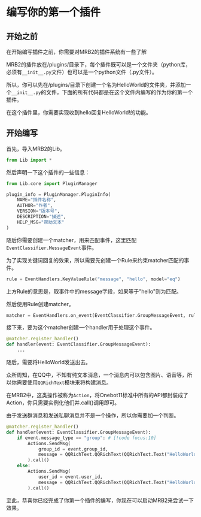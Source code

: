 # 编写你的第一个插件

## 开始之前

在开始编写插件之前，你需要对MRB2的插件系统有一些了解

MRB2的插件放在/plugins/目录下，每个插件既可以是一个文件夹（python库，必须有`__init__.py`文件）也可以是一个python文件（.py文件）。

所以，你可以先在/plugins/目录下创建一个名为HelloWorld的文件夹，并添加一个`__init__.py`的文件，下面的所有代码都是在这个文件内编写的作为你的第一个插件。

在这个插件里，你需要实现收到hello回复HelloWorld!的功能。

## 开始编写

首先，导入MRB2的Lib。

```python
from Lib import *
```

然后声明一下这个插件的一些信息：

```python
from Lib.core import PluginManager

plugin_info = PluginManager.PluginInfo(
    NAME="插件名称",
    AUTHOR="作者",
    VERSION="版本号",
    DESCRIPTION="描述",
    HELP_MSG="帮助文本"
)
```

随后你需要创建一个matcher，用来匹配事件，这里匹配`EventClassifier.MessageEvent`事件。

为了实现关键词回复的效果，所以需要先创建一个Rule来约束matcher匹配的事件。

```python
rule = EventHandlers.KeyValueRule("message", "hello", model="eq")
```

上方Rule的意思是，取事件中的message字段，如果等于"hello"则为匹配。

然后使用Rule创建matcher。

```python
matcher = EventHandlers.on_event(EventClassifier.GroupMessageEvent, rules=[rule])
```

接下来，要为这个matcher创建一个handler用于处理这个事件。

```python
@matcher.register_handler()
def handler(event: EventClassifier.GroupMessageEvent):
    ...
```

随后，需要将HelloWorld发送出去。

众所周知，在QQ中，不知有纯文本消息，一个消息内可以包含图片、语音等，所以你需要使用`QQRichText`模块来将构建消息。

在MRB2中，这类操作被称为`Action`，将Onebot11标准中所有的API都封装成了Action，你只需要实例化他们并.call()调用即可。

由于发送群消息和发送私聊消息并不是一个操作，所以你需要加一个判断。

```python
@matcher.register_handler()
def handler(event: EventClassifier.GroupMessageEvent):
    if event.message_type == "group": # [!code focus:10]
        Actions.SendMsg(
            group_id = event.group_id,
            message = QQRichText.QQRichText(QQRichText.Text("HelloWorld!"))
        ).call()
    else:
        Actions.SendMsg(
            user_id = event.user_id,
            message = QQRichText.QQRichText(QQRichText.Text("HelloWorld!"))
        ).call()
```

至此，恭喜你已经完成了你第一个插件的编写，你现在可以启动MRB2来尝试一下效果。
